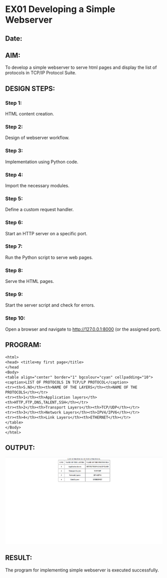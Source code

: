 # EX01 Developing a Simple Webserver
## Date:

## AIM:
To develop a simple webserver to serve html pages and display the list of protocols in TCP/IP Protocol Suite.

## DESIGN STEPS:
### Step 1: 
HTML content creation.

### Step 2:
Design of webserver workflow.

### Step 3:
Implementation using Python code.

### Step 4:
Import the necessary modules.

### Step 5:
Define a custom request handler.

### Step 6:
Start an HTTP server on a specific port.

### Step 7:
Run the Python script to serve web pages.

### Step 8:
Serve the HTML pages.

### Step 9:
Start the server script and check for errors.

### Step 10:
Open a browser and navigate to http://127.0.0.1:8000 (or the assigned port).

## PROGRAM:
```
<html>
<head> <title>my first page</title>
</head
<Body>
<table align="center" border="1" bgcolour="cyan" cellpadding="10">
<caption>LIST OF PROTOCOLS IN TCP/LP PROTOCOL</caption>
<tr><th>S.NO</th><th>NAME OF THE LAYERS</th><th>NAME OF THE PROTOCOLS</th></tr>
<tr><th>1</th><th>Application layers</th><th>HTTP,FTP,DNS,TALENT,SSH</th></tr>
<tr><th>2</th><th>Transport Layers</th><th>TCP/UDP</th></tr>
<tr><th>3</th><th>Network Layers</th><th>IPV4/IPV6</th></tr>
<tr><th>4</th><th>Link Layers</th><th>ETHERNET</th></tr>
</table>
</Body>
</html>
```
## OUTPUT:

![alt text](image.png)

## RESULT:
The program for implementing simple webserver is executed successfully.
